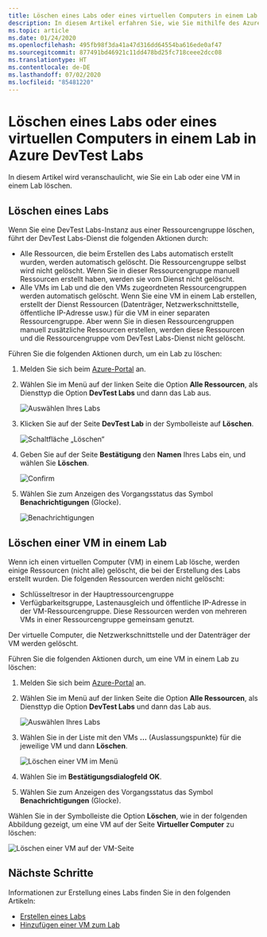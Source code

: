 ```yaml
---
title: Löschen eines Labs oder eines virtuellen Computers in einem Lab in Azure DevTest Labs
description: In diesem Artikel erfahren Sie, wie Sie mithilfe des Azure-Portals (Azure DevTest Labs) ein Lab oder eine VM in einem Lab löschen.
ms.topic: article
ms.date: 01/24/2020
ms.openlocfilehash: 495fb98f3da41a47d316dd64554ba616ede0af47
ms.sourcegitcommit: 877491bd46921c11dd478bd25fc718ceee2dcc08
ms.translationtype: HT
ms.contentlocale: de-DE
ms.lasthandoff: 07/02/2020
ms.locfileid: "85481220"
---
```

# <a name="delete-a-lab-or-vm-in-a-lab-in-azure-devtest-labs"></a>Löschen eines Labs oder eines virtuellen Computers in einem Lab in Azure DevTest Labs
In diesem Artikel wird veranschaulicht, wie Sie ein Lab oder eine VM in einem Lab löschen.

## <a name="delete-a-lab"></a>Löschen eines Labs
Wenn Sie eine DevTest Labs-Instanz aus einer Ressourcengruppe löschen, führt der DevTest Labs-Dienst die folgenden Aktionen durch: 

- Alle Ressourcen, die beim Erstellen des Labs automatisch erstellt wurden, werden automatisch gelöscht. Die Ressourcengruppe selbst wird nicht gelöscht. Wenn Sie in dieser Ressourcengruppe manuell Ressourcen erstellt haben, werden sie vom Dienst nicht gelöscht. 
- Alle VMs im Lab und die den VMs zugeordneten Ressourcengruppen werden automatisch gelöscht. Wenn Sie eine VM in einem Lab erstellen, erstellt der Dienst Ressourcen (Datenträger, Netzwerkschnittstelle, öffentliche IP-Adresse usw.) für die VM in einer separaten Ressourcengruppe. Aber wenn Sie in diesen Ressourcengruppen manuell zusätzliche Ressourcen erstellen, werden diese Ressourcen und die Ressourcengruppe vom DevTest Labs-Dienst nicht gelöscht. 

Führen Sie die folgenden Aktionen durch, um ein Lab zu löschen: 

1. Melden Sie sich beim [Azure-Portal](https://portal.azure.com) an.
2. Wählen Sie im Menü auf der linken Seite die Option **Alle Ressourcen**, als Diensttyp die Option **DevTest Labs** und dann das Lab aus.

    ![Auswählen Ihres Labs](media/devtest-lab-delete-lab-vm/select-lab.png)
3. Klicken Sie auf der Seite **DevTest Lab** in der Symbolleiste auf **Löschen**. 

    ![Schaltfläche „Löschen“](media/devtest-lab-delete-lab-vm/delete-button.png)
4. Geben Sie auf der Seite **Bestätigung** den **Namen** Ihres Labs ein, und wählen Sie **Löschen**. 

    ![Confirm](media/devtest-lab-delete-lab-vm/confirm-delete.png)
5. Wählen Sie zum Anzeigen des Vorgangsstatus das Symbol **Benachrichtigungen** (Glocke). 

    ![Benachrichtigungen](media/devtest-lab-delete-lab-vm/delete-status.png)

 
## <a name="delete-a-vm-in-a-lab"></a>Löschen einer VM in einem Lab
Wenn ich einen virtuellen Computer (VM) in einem Lab lösche, werden einige Ressourcen (nicht alle) gelöscht, die bei der Erstellung des Labs erstellt wurden. Die folgenden Ressourcen werden nicht gelöscht: 

-   Schlüsseltresor in der Hauptressourcengruppe
-   Verfügbarkeitsgruppe, Lastenausgleich und öffentliche IP-Adresse in der VM-Ressourcengruppe. Diese Ressourcen werden von mehreren VMs in einer Ressourcengruppe gemeinsam genutzt. 

Der virtuelle Computer, die Netzwerkschnittstelle und der Datenträger der VM werden gelöscht. 

Führen Sie die folgenden Aktionen durch, um eine VM in einem Lab zu löschen: 

1. Melden Sie sich beim [Azure-Portal](https://portal.azure.com) an.
2. Wählen Sie im Menü auf der linken Seite die Option **Alle Ressourcen**, als Diensttyp die Option **DevTest Labs** und dann das Lab aus.

    ![Auswählen Ihres Labs](media/devtest-lab-delete-lab-vm/select-lab.png)
3. Wählen Sie in der Liste mit den VMs **...** (Auslassungspunkte) für die jeweilige VM und dann **Löschen**. 

    ![Löschen einer VM im Menü](media/devtest-lab-delete-lab-vm/delete-vm-menu-in-list.png)
4. Wählen Sie im **Bestätigungsdialogfeld** **OK**. 
5. Wählen Sie zum Anzeigen des Vorgangsstatus das Symbol **Benachrichtigungen** (Glocke). 

Wählen Sie in der Symbolleiste die Option **Löschen**, wie in der folgenden Abbildung gezeigt, um eine VM auf der Seite **Virtueller Computer** zu löschen:

![Löschen einer VM auf der VM-Seite](media/devtest-lab-delete-lab-vm/delete-from-vm-page.png) 


## <a name="next-steps"></a>Nächste Schritte
Informationen zur Erstellung eines Labs finden Sie in den folgenden Artikeln: 

- [Erstellen eines Labs](devtest-lab-create-lab.md)
- [Hinzufügen einer VM zum Lab](devtest-lab-add-vm.md)